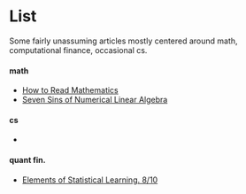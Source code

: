 # List
Some fairly unassuming articles mostly centered around math, computational finance, occasional cs. 

#### math
* [How to Read Mathematics](https://www.people.vcu.edu/~dcranston/490/handouts/math-read.html?utm_source=substack&utm_medium=email)
* [Seven Sins of Numerical Linear Algebra](https://nhigham.com/2022/10/11/seven-sins-of-numerical-linear-algebra/)

#### cs 
* 

#### quant fin. 
* [Elements of Statistical Learning. 8/10](https://blog.headlandstech.com/2022/02/)


